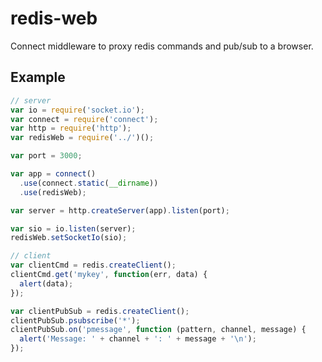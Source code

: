 redis-web
=========

Connect middleware to proxy redis commands and pub/sub to a browser.

Example
-------

```javascript
// server
var io = require('socket.io');
var connect = require('connect');
var http = require('http');
var redisWeb = require('../')();

var port = 3000;

var app = connect()
  .use(connect.static(__dirname))
  .use(redisWeb);

var server = http.createServer(app).listen(port);

var sio = io.listen(server);
redisWeb.setSocketIo(sio);
```

```javascript
// client
var clientCmd = redis.createClient();
clientCmd.get('mykey', function(err, data) {
  alert(data);
});

var clientPubSub = redis.createClient();
clientPubSub.psubscribe('*');
clientPubSub.on('pmessage', function (pattern, channel, message) {
  alert('Message: ' + channel + ': ' + message + '\n');
});
```